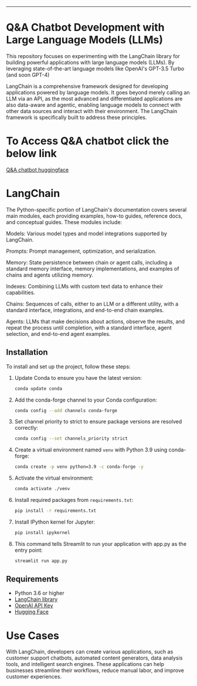 ---

# Q&A Chatbot Development with Large Language Models (LLMs)
This repository focuses on experimenting with the LangChain library for building powerful applications with large language models (LLMs). By leveraging state-of-the-art language models like OpenAI's GPT-3.5 Turbo (and soon GPT-4)

LangChain is a comprehensive framework designed for developing applications powered by language models. It goes beyond merely calling an LLM via an API, as the most advanced and differentiated applications are also data-aware and agentic, enabling language models to connect with other data sources and interact with their environment. The LangChain framework is specifically built to address these principles.

# To Access Q&A chatbot click the below link
[Q&A chatbot huggingface](https://huggingface.co/spaces/Mvishnu/Q-A_chatbot)


# LangChain
The Python-specific portion of LangChain's documentation covers several main modules, each providing examples, how-to guides, reference docs, and conceptual guides. These modules include:

Models: Various model types and model integrations supported by LangChain.

Prompts: Prompt management, optimization, and serialization.

Memory: State persistence between chain or agent calls, including a standard memory interface, memory implementations, and examples of chains and agents utilizing memory.

Indexes: Combining LLMs with custom text data to enhance their capabilities.

Chains: Sequences of calls, either to an LLM or a different utility, with a standard interface, integrations, and end-to-end chain examples.

Agents: LLMs that make decisions about actions, observe the results, and repeat the process until completion, with a standard interface, agent selection, and end-to-end agent examples.

## Installation

To install and set up the project, follow these steps:

1. Update Conda to ensure you have the latest version:
    ```bash
    conda update conda
    ```

2. Add the conda-forge channel to your Conda configuration:
    ```bash
    conda config --add channels conda-forge
    ```

3. Set channel priority to strict to ensure package versions are resolved correctly:
    ```bash
    conda config --set channels_priority strict
    ```

4. Create a virtual environment named `venv` with Python 3.9 using conda-forge:
    ```bash
    conda create -p venv python=3.9 -c conda-forge -y
    ```

5. Activate the virtual environment:
    ```bash
    conda activate ./venv
    ```

6. Install required packages from `requirements.txt`:
    ```bash
    pip install -r requirements.txt
    ```

7. Install IPython kernel for Jupyter:
    ```bash
    pip install ipykernel
    ```
8. This command tells Streamlit to run your application with app.py as the entry point:
   ```bash
   streamlit run app.py
   ```


## Requirements

- Python 3.6 or higher
- [LangChain library](https://python.langchain.com/v0.1/docs/get_started/introduction/)
- [OpenAI API Key](https://openai.com/index/openai-api/)
- [Hugging Face](https://huggingface.co/)

# Use Cases
With LangChain, developers can create various applications, such as customer support chatbots, automated content generators, data analysis tools, and intelligent search engines. These applications can help businesses streamline their workflows, reduce manual labor, and improve customer experiences.

